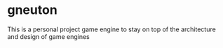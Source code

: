 # gneuton
This is a personal project game engine to stay on top of the architecture and design of game engines
